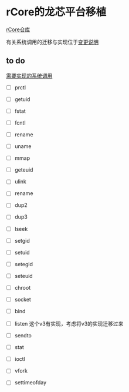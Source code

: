# rCore的龙芯平台移植
[rCore仓库](https://github.com/YusanXY/OScomp/tree/dev_yiqi)

有关系统调用的迁移与实现位于[变更说明](/变更说明)

## to do
[需要实现的系统调用](https://github.com/YusanXY/OScomp/blob/dev_yhw/syscalls_list.md#%E7%B3%BB%E7%BB%9F%E8%B0%83%E7%94%A8-in-busybox)
- [ ] prctl
- [ ] getuid
- [ ] fstat
- [ ] fcntl
- [ ] rename
- [ ] uname
- [ ] mmap
- [ ] geteuid
- [ ] ulink
- [ ] rename
- [ ] dup2
- [ ] dup3
- [ ] lseek
- [ ] setgid
- [ ] setuid
- [ ] setegid
- [ ] seteuid
- [ ] chroot
- [ ] socket
- [ ] bind
- [ ] listen  这个v3有实现，考虑将v3的实现迁移过来
- [ ] sendto
- [ ] stat
- [ ] ioctl
- [ ] vfork
- [ ] settimeofday






